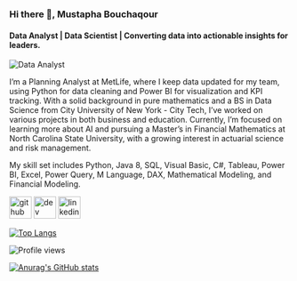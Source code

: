### Hi there 👋, Mustapha Bouchaqour
#### Data Analyst | Data Scientist | Converting data into actionable insights for leaders.
![Data Analyst](https://www.linkedin.com/in/mustapha-bouchaqour/)

I’m a Planning Analyst at MetLife, where I keep data updated for my team, using Python for data cleaning and Power BI for visualization and KPI tracking. With a solid background in pure mathematics and a BS in Data Science from City University of New York - City Tech, I’ve worked on various projects in both business and education. Currently, I’m focused on learning more about AI and pursuing a Master’s in Financial Mathematics at North Carolina State University, with a growing interest in actuarial science and risk management.

My skill set includes Python, Java 8, SQL, Visual Basic, C#, Tableau, Power BI, Excel, Power Query, M Language, DAX, Mathematical Modeling, and Financial Modeling.




[<img src='https://cdn.jsdelivr.net/npm/simple-icons@3.0.1/icons/github.svg' alt='github' height='40'>](https://github.com/mbouchaqour)  [<img src='https://cdn.jsdelivr.net/npm/simple-icons@3.0.1/icons/dev-dot-to.svg' alt='dev' height='40'>](https://dev.to/mbouchaqour)  [<img src='https://cdn.jsdelivr.net/npm/simple-icons@3.0.1/icons/linkedin.svg' alt='linkedin' height='40'>](https://www.linkedin.com/in/mustapha-bouchaqour/)  

[![Top Langs](https://github-readme-stats.vercel.app/api/top-langs/?username=mbouchaqour)](https://github.com/anuraghazra/github-readme-stats)

![Profile views](https://gpvc.arturio.dev/mbouchaqour)  



[![Anurag's GitHub stats](https://github-readme-stats.vercel.app/api?username=mbouchaqour)](https://github.com/anuraghazra/github-readme-stats)
